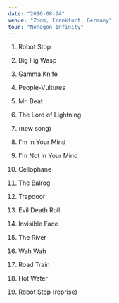 ```yaml
---
date: "2016-08-24"
venue: "Zoom, Frankfurt, Germany"
tour: "Nonagon Infinity"
---
```



 1. Robot Stop

 2. Big Fig Wasp

 3. Gamma Knife

 4. People-Vultures

 5. Mr. Beat

 6. The Lord of Lightning

 7. (new song)

 8. I'm in Your Mind

 9. I'm Not in Your Mind

10. Cellophane

11. The Balrog

12. Trapdoor

13. Evil Death Roll

14. Invisible Face

15. The River

16. Wah Wah

17. Road Train

18. Hot Water

19. Robot Stop
    (reprise)


